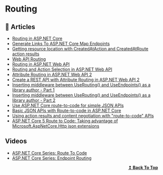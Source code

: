 # Routing

## 📝 Articles
- [Routing in ASP.NET Core](https://docs.microsoft.com/en-us/aspnet/core/fundamentals/routing?view=aspnetcore-5.0)
- [Generate Links To ASP.NET Core Map Endpoints](https://khalidabuhakmeh.com/generate-links-to-aspnet-core-map-endpoints)
- [Getting resource location with CreatedAtAction and CreatedAtRoute action results](https://www.code4it.dev/blog/createdAtRoute-createdAtAction)
- [Web API Routing](https://docs.microsoft.com/en-us/aspnet/web-api/overview/web-api-routing-and-actions/)
- [Routing in ASP.NET Web API](https://docs.microsoft.com/en-us/aspnet/web-api/overview/web-api-routing-and-actions/routing-in-aspnet-web-api)
- [Routing and Action Selection in ASP.NET Web API](https://docs.microsoft.com/en-us/aspnet/web-api/overview/web-api-routing-and-actions/routing-and-action-selection)
- [Attribute Routing in ASP.NET Web API 2](https://docs.microsoft.com/en-us/aspnet/web-api/overview/web-api-routing-and-actions/attribute-routing-in-web-api-2)
- [Create a REST API with Attribute Routing in ASP.NET Web API 2](https://docs.microsoft.com/en-us/aspnet/web-api/overview/web-api-routing-and-actions/create-a-rest-api-with-attribute-routing)
- [Inserting middleware between UseRouting() and UseEndpoints() as a library author - Part 1](https://andrewlock.net/inserting-middleware-between-userouting-and-useendpoints-as-a-library-author-part-1/)
- [Inserting middleware between UseRouting() and UseEndpoints() as a library author - Part 2](https://andrewlock.net/inserting-middleware-between-userouting-and-useendpoints-as-a-library-author-part-2/)
- [Use ASP.NET Core route-to-code for simple JSON APIs](https://www.daveabrock.com/2020/12/04/migrate-mvc-to-route-to-code/)
- [Basic JSON APIs with Route-to-code in ASP.NET Core](https://docs.microsoft.com/en-us/aspnet/core/web-api/route-to-code)
- [Using action results and content negotiation with "route-to-code" APIs](https://andrewlock.net/using-action-results-and-content-negotiation-with-route-to-code/)
- [ASP.NET Core 5 Route to Code: Taking advantage of Microsoft.AspNetCore.Http json extensions](https://anthonygiretti.com/2020/09/29/asp-net-core-5-route-to-code-taking-advantage-of-microsoft-aspnetcore-http-json-extensions/)
## Videos
- [ASP.NET Core Series: Route To Code](https://www.youtube.com/watch?v=j-33Uz32hG0)
- [ASP.NET Core Series: Endpoint Routing](https://www.youtube.com/watch?v=fSSPEM3e7yY)
<div align="right">
  <b><a href="#contents">↥ Back To Top</a></b>
</div>